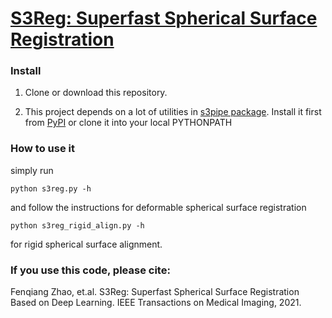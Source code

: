 # [S3Reg: Superfast Spherical Surface Registration](https://ieeexplore.ieee.org/document/9389746)

### Install

1. Clone or download this repository.

2. This project depends on a lot of utilities in [s3pipe package](https://github.com/BRAIN-Lab-UNC/s3pipe). Install it first from [PyPI](https://pypi.org/project/s3pipe/) or clone it into your local PYTHONPATH

### How to use it
simply run
```
python s3reg.py -h
```
and follow the instructions for deformable spherical surface registration
```
python s3reg_rigid_align.py -h
```
for rigid spherical surface alignment.


### If you use this code, please cite:

Fenqiang Zhao, et.al. S3Reg: Superfast Spherical Surface Registration Based on Deep Learning. IEEE Transactions on Medical Imaging, 2021.
